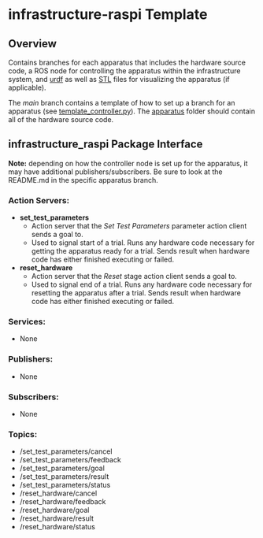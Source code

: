 # infrastructure-raspi Template
## Overview
Contains branches for each apparatus that includes the hardware source code, a ROS node for controlling the apparatus within the infrastructure system, and [urdf](https://github.com/OSUrobotics/infrastructure-raspi/tree/main/infrastructure_raspi/urdf) as well as [STL](https://github.com/OSUrobotics/infrastructure-raspi/tree/main/infrastructure_raspi/meshes) files for visualizing the apparatus (if applicable). 

The _main_ branch contains a template of how to set up a branch for an apparatus (see [template_controller.py](https://github.com/OSUrobotics/infrastructure-raspi/blob/main/infrastructure_raspi/src/template_controller.py)). The [apparatus](https://github.com/OSUrobotics/infrastructure-raspi/tree/main/infrastructure_raspi/src/apparatus) folder should contain all of the hardware source code.

## infrastructure_raspi Package Interface

__Note:__ depending on how the controller node is set up for the apparatus, it may have additional publishers/subscribers. Be sure to look at the README.md in the specific apparatus branch.

### Action Servers:
- __set_test_parameters__
  - Action server that the _Set Test Parameters_ parameter action client sends a goal to.
  - Used to signal start of a trial. Runs any hardware code necessary for getting the apparatus ready for a trial. Sends result when hardware code has either finished executing or failed.
- __reset_hardware__
  - Action server that the _Reset_ stage action client sends a goal to.
  - Used to signal end of a trial. Runs any hardware code necessary for resetting the apparatus after a trial. Sends result when hardware code has either finished executing or failed.
### Services:
- None
### Publishers:
- None
### Subscribers:
- None
### Topics:
- /set_test_parameters/cancel
- /set_test_parameters/feedback
- /set_test_parameters/goal
- /set_test_parameters/result
- /set_test_parameters/status
- /reset_hardware/cancel
- /reset_hardware/feedback
- /reset_hardware/goal
- /reset_hardware/result
- /reset_hardware/status
